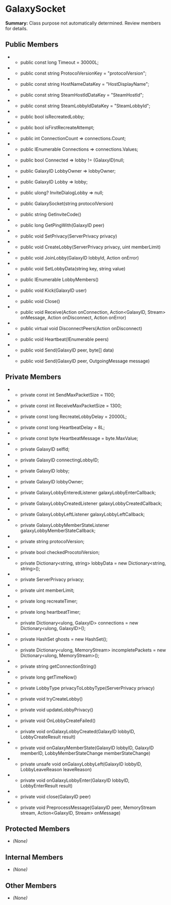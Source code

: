 # GalaxySocket

**Summary:** Class purpose not automatically determined. Review members for details.

## Public Members
- - public const long Timeout = 30000L;
- - public const string ProtocolVersionKey = "protocolVersion";
- - public const string HostNameDataKey = "HostDisplayName";
- - public const string SteamHostIdDataKey = "SteamHostId";
- - public const string SteamLobbyIdDataKey = "SteamLobbyId";
- - public bool isRecreatedLobby;
- - public bool isFirstRecreateAttempt;
- - public int ConnectionCount => connections.Count;
- - public IEnumerable<GalaxyID> Connections => connections.Values;
- - public bool Connected => lobby != (GalaxyID)null;
- - public GalaxyID LobbyOwner => lobbyOwner;
- - public GalaxyID Lobby => lobby;
- - public ulong? InviteDialogLobby => null;
- - public GalaxySocket(string protocolVersion)
- - public string GetInviteCode()
- - public long GetPingWith(GalaxyID peer)
- - public void SetPrivacy(ServerPrivacy privacy)
- - public void CreateLobby(ServerPrivacy privacy, uint memberLimit)
- - public void JoinLobby(GalaxyID lobbyId, Action<string> onError)
- - public void SetLobbyData(string key, string value)
- - public IEnumerable<GalaxyID> LobbyMembers()
- - public void Kick(GalaxyID user)
- - public void Close()
- - public void Receive(Action<GalaxyID> onConnection, Action<GalaxyID, Stream> onMessage, Action<GalaxyID> onDisconnect, Action<string> onError)
- - public virtual void DisconnectPeers(Action<GalaxyID> onDisconnect)
- - public void Heartbeat(IEnumerable<GalaxyID> peers)
- - public void Send(GalaxyID peer, byte[] data)
- - public void Send(GalaxyID peer, OutgoingMessage message)

## Private Members
- - private const int SendMaxPacketSize = 1100;
- - private const int ReceiveMaxPacketSize = 1300;
- - private const long RecreateLobbyDelay = 20000L;
- - private const long HeartbeatDelay = 8L;
- - private const byte HeartbeatMessage = byte.MaxValue;
- - private GalaxyID selfId;
- - private GalaxyID connectingLobbyID;
- - private GalaxyID lobby;
- - private GalaxyID lobbyOwner;
- - private GalaxyLobbyEnteredListener galaxyLobbyEnterCallback;
- - private GalaxyLobbyCreatedListener galaxyLobbyCreatedCallback;
- - private GalaxyLobbyLeftListener galaxyLobbyLeftCallback;
- - private GalaxyLobbyMemberStateListener galaxyLobbyMemberStateCallback;
- - private string protocolVersion;
- - private bool checkedProcotolVersion;
- - private Dictionary<string, string> lobbyData = new Dictionary<string, string>();
- - private ServerPrivacy privacy;
- - private uint memberLimit;
- - private long recreateTimer;
- - private long heartbeatTimer;
- - private Dictionary<ulong, GalaxyID> connections = new Dictionary<ulong, GalaxyID>();
- - private HashSet<ulong> ghosts = new HashSet<ulong>();
- - private Dictionary<ulong, MemoryStream> incompletePackets = new Dictionary<ulong, MemoryStream>();
- - private string getConnectionString()
- - private long getTimeNow()
- - private LobbyType privacyToLobbyType(ServerPrivacy privacy)
- - private void tryCreateLobby()
- - private void updateLobbyPrivacy()
- - private void OnLobbyCreateFailed()
- - private void onGalaxyLobbyCreated(GalaxyID lobbyID, LobbyCreateResult result)
- - private void onGalaxyMemberState(GalaxyID lobbyID, GalaxyID memberID, LobbyMemberStateChange memberStateChange)
- - private unsafe void onGalaxyLobbyLeft(GalaxyID lobbyID, LobbyLeaveReason leaveReason)
- - private void onGalaxyLobbyEnter(GalaxyID lobbyID, LobbyEnterResult result)
- - private void close(GalaxyID peer)
- - private void PreprocessMessage(GalaxyID peer, MemoryStream stream, Action<GalaxyID, Stream> onMessage)

## Protected Members
- *(None)*

## Internal Members
- *(None)*

## Other Members
- *(None)*
